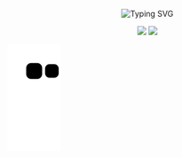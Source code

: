 <p align="center">
   <img src="https://readme-typing-svg.herokuapp.com?font=Fira+Code&pause=1000&width=435&lines=fjqz177;fjqz177.github.io" alt="Typing SVG" />
</p>

<p align="center">
<a title="Github" target="_blank" href="https://github.com/fjqz177"><img src="https://img.shields.io/badge/dynamic/json?color=%23&label=Github&prefix=have%20&query=%24.data.totalSubs&suffix=%20follower&url=https%3A%2F%2Fapi.spencerwoo.com%2Fsubstats%2F%3Fsource%3Dgithub%26queryKey%3Dfjqz177" ></a>
<a title="Bilibili" target="_blank" href="https://space.bilibili.com/436591517"><img src="https://img.shields.io/badge/dynamic/json?color=ff69b4&label=Bilibili&prefix=have%20&query=%24.data.totalSubs&suffix=%20followers&url=https%3A%2F%2Fapi.spencerwoo.com%2Fsubstats%2F%3Fsource%3Dbilibili%26queryKey%3D436591517" ></a>
</p>

![](https://raw.githubusercontent.com/fjqz177/fjqz177/main/assets/github-contribution-grid-snake.svg)
